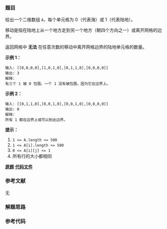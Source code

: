 ### 题目
给出一个二维数组 `A`，每个单元格为 0（代表海）或 1（代表陆地）。

移动是指在陆地上从一个地方走到另一个地方（朝四个方向之一）或离开网格的边界。

返回网格中 **无法** 在任意次数的移动中离开网格边界的陆地单元格的数量。



**示例 1：**

    
    
    输入: [[0,0,0,0],[1,0,1,0],[0,1,1,0],[0,0,0,0]]
    输出: 3
    解释:
    有三个 1 被 0 包围。一个 1 没有被包围，因为它在边界上。

**示例 2：**

    
    
    输入: [[0,1,1,0],[0,0,1,0],[0,0,1,0],[0,0,0,0]]
    输出: 0
    解释:
    所有 1 都在边界上或可以到达边界。



**提示：**

  1. `1 <= A.length <= 500`
  2. `1 <= A[i].length <= 500`
  3. `0 <= A[i][j] <= 1`
  4. 所有行的大小都相同

 **[原题](https://leetcode-cn.com/problems/number-of-enclaves/)**    **[代码文件]()**


### 参考文献
无

### 解题思路




### 参考代码

```go


```




